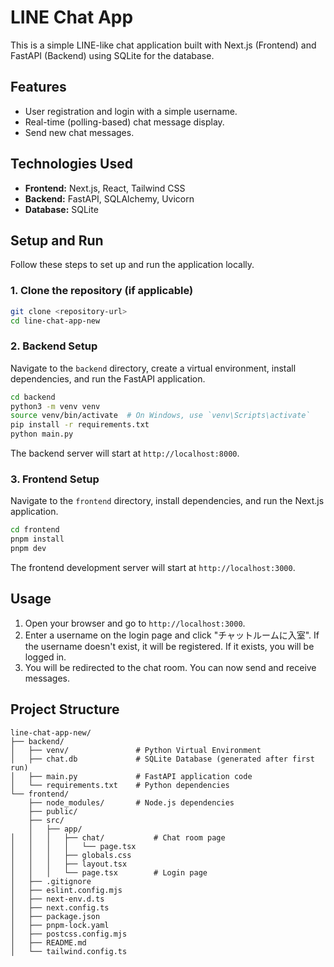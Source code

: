# LINE Chat App

This is a simple LINE-like chat application built with Next.js (Frontend) and FastAPI (Backend) using SQLite for the database.

## Features

- User registration and login with a simple username.
- Real-time (polling-based) chat message display.
- Send new chat messages.

## Technologies Used

- **Frontend:** Next.js, React, Tailwind CSS
- **Backend:** FastAPI, SQLAlchemy, Uvicorn
- **Database:** SQLite

## Setup and Run

Follow these steps to set up and run the application locally.

### 1. Clone the repository (if applicable)

```bash
git clone <repository-url>
cd line-chat-app-new
```

### 2. Backend Setup

Navigate to the `backend` directory, create a virtual environment, install dependencies, and run the FastAPI application.

```bash
cd backend
python3 -m venv venv
source venv/bin/activate  # On Windows, use `venv\Scripts\activate`
pip install -r requirements.txt
python main.py
```

The backend server will start at `http://localhost:8000`.

### 3. Frontend Setup

Navigate to the `frontend` directory, install dependencies, and run the Next.js application.

```bash
cd frontend
pnpm install
pnpm dev
```

The frontend development server will start at `http://localhost:3000`.

## Usage

1.  Open your browser and go to `http://localhost:3000`.
2.  Enter a username on the login page and click "チャットルームに入室". If the username doesn't exist, it will be registered. If it exists, you will be logged in.
3.  You will be redirected to the chat room. You can now send and receive messages.

## Project Structure

```
line-chat-app-new/
├── backend/
│   ├── venv/               # Python Virtual Environment
│   ├── chat.db             # SQLite Database (generated after first run)
│   ├── main.py             # FastAPI application code
│   └── requirements.txt    # Python dependencies
└── frontend/
    ├── node_modules/       # Node.js dependencies
    ├── public/
    ├── src/
    │   ├── app/
│   │   │   ├── chat/           # Chat room page
│   │   │   │   └── page.tsx
│   │   │   ├── globals.css
│   │   │   ├── layout.tsx
│   │   │   └── page.tsx        # Login page
│   ├── .gitignore
│   ├── eslint.config.mjs
│   ├── next-env.d.ts
│   ├── next.config.ts
│   ├── package.json
│   ├── pnpm-lock.yaml
│   ├── postcss.config.mjs
│   ├── README.md
│   └── tailwind.config.ts
```
